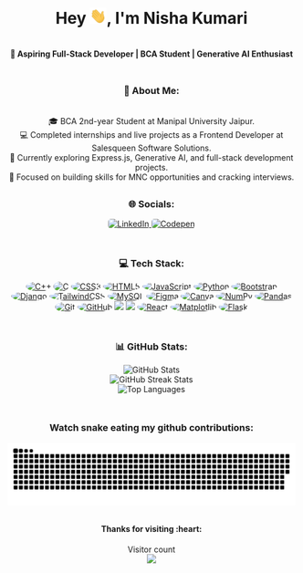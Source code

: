 ##
<h1 align="center"> Hey <img src="https://github.com/SatYu26/SatYu26/blob/master/Assets/Hi.gif" width="29px">, I'm Nisha Kumari </h1>

<h4 align="center">
    <br>🚀 Aspiring Full-Stack Developer | BCA Student | Generative AI Enthusiast<br><br>  
</h4>

##
<h3 align="center">
   🌟 About Me: 
</h3>
<p align="center">
  <br>🎓 BCA 2nd-year Student at Manipal University Jaipur.<br>💻 Completed internships and live projects as a Frontend Developer at Salesqueen Software Solutions.<br>🌱 Currently exploring Express.js, Generative AI, and full-stack development projects.<br>🎯 Focused on building skills for MNC opportunities and cracking interviews.
</p>


##
<h3 align="center">
  🌐 Socials:
</h3>

<p align="center">
  <a href="https://www.linkedin.com/in/nisha-kumari-38343a313/" target="_blank">
    <img src="https://img.shields.io/badge/LinkedIn-%230077B5.svg?logo=linkedin&logoColor=white" alt="LinkedIn" style="border-radius: 5px;">
</a>
<a href="https://codepen.io/Byte-Crafter" target="_blank">
    <img src="https://img.shields.io/badge/Codepen-000000?style=for-the-badge&logo=codepen&logoColor=white" alt="Codepen" style="border-radius: 5px;">
</a>
</p>

## 
<h3 align="center">
    <br>💻 Tech Stack: 
</h3>

<p align="center">
  <a href="https://en.wikipedia.org/wiki/C%2B%2B" target="_blank"><img src="https://img.icons8.com/color/48/000000/c-plus-plus-logo.png" alt="C++" style="border-radius: 50%; width: 48px; height: 48px;"></a>
<a href="https://en.wikipedia.org/wiki/C_(programming_language)" target="_blank"><img src="https://img.icons8.com/color/48/000000/c-programming.png" alt="C" style="border-radius: 50%; width: 48px; height: 48px;"></a>
<a href="https://en.wikipedia.org/wiki/CSS" target="_blank"><img src="https://img.icons8.com/color/48/000000/css3.png" alt="CSS3" style="border-radius: 50%; width: 48px; height: 48px;"></a>
<a href="https://en.wikipedia.org/wiki/HTML5" target="_blank"><img src="https://img.icons8.com/color/48/000000/html-5.png" alt="HTML5" style="border-radius: 50%; width: 48px; height: 48px;"></a>
<a href="https://en.wikipedia.org/wiki/JavaScript" target="_blank"><img src="https://img.icons8.com/color/48/000000/javascript.png" alt="JavaScript" style="border-radius: 50%; width: 48px; height: 48px;"></a>
<a href="https://en.wikipedia.org/wiki/Python_(programming_language)" target="_blank"><img src="https://img.icons8.com/color/48/000000/python.png" alt="Python" style="border-radius: 50%; width: 48px; height: 48px;"></a>
<a href="https://getbootstrap.com/" target="_blank"><img src="https://img.icons8.com/color/48/000000/bootstrap.png" alt="Bootstrap" style="border-radius: 50%; width: 48px; height: 48px;"></a>
<a href="https://www.djangoproject.com/" target="_blank"><img src="https://img.icons8.com/color/48/000000/django.png" alt="Django" style="border-radius: 50%; width: 48px; height: 48px;"></a>
<a href="https://tailwindcss.com/" target="_blank"><img src="https://img.icons8.com/color/48/000000/tailwindcss.png" alt="TailwindCSS" style="border-radius: 50%; width: 48px; height: 48px;"></a>
<a href="https://www.mysql.com/" target="_blank"><img src="https://img.icons8.com/color/48/000000/mysql.png" alt="MySQL" style="border-radius: 50%; width: 48px; height: 48px;"></a>
<a href="https://www.figma.com/" target="_blank"><img src="https://img.icons8.com/color/48/000000/figma.png" alt="Figma" style="border-radius: 50%; width: 48px; height: 48px;"></a>
<a href="https://www.canva.com/" target="_blank"><img src="https://img.icons8.com/color/48/000000/canva.png" alt="Canva" style="border-radius: 50%; width: 48px; height: 48px;"></a>
<a href="https://numpy.org/" target="_blank"><img src="https://img.icons8.com/color/48/000000/numpy.png" alt="NumPy" style="border-radius: 50%; width: 48px; height: 48px;"></a>
<a href="https://pandas.pydata.org/" target="_blank"><img src="https://img.icons8.com/color/48/000000/pandas.png" alt="Pandas" style="border-radius: 50%; width: 48px; height: 48px;"></a>
<a href="https://git-scm.com/" target="_blank"><img src="https://img.icons8.com/color/48/000000/git.png" alt="Git" style="border-radius: 50%; width: 48px; height: 48px;"></a>
<a href="https://github.com/" target="_blank"><img src="https://img.icons8.com/color/48/000000/github.png" alt="GitHub" style="border-radius: 50%; width: 48px; height: 48px;"></a>
<a src="https://visualstudio.microsoft.com/"><img src="https://img.icons8.com/color/48/000000/visual-studio.png"/></a>
<a src="https://www.npmjs.com/"><img src="https://img.icons8.com/color/48/000000/npm.png"/></a>
<a href="https://reactjs.org/" target="_blank"><img src="https://img.shields.io/badge/react-%2320232a.svg?style=for-the-badge&logo=react&logoColor=%2361DAFB" alt="React" style="border-radius: 50%;"></a>
<a href="https://matplotlib.org/" target="_blank"><img src="https://img.shields.io/badge/Matplotlib-%23ffffff.svg?style=for-the-badge&logo=Matplotlib&logoColor=black" alt="Matplotlib" style="border-radius: 50%;"></a>
<a href="https://flask.palletsprojects.com/" target="_blank"><img src="https://img.shields.io/badge/flask-%23000.svg?style=for-the-badge&logo=flask&logoColor=white" alt="Flask" style="border-radius: 50%;"></a>

</p>

##

<h3 align="center">
    <br>📊 GitHub Stats:
</h3>

<div align="center">
  <img src="https://github-readme-stats.vercel.app/api?username=workdotnisha&theme=dark&hide_border=false&include_all_commits=false&count_private=false" alt="GitHub Stats" width="48%">
</div>
<div align="center">
 <img src="https://github-readme-streak-stats.herokuapp.com/?user=workdotnisha&theme=dark&hide_border=false" alt="GitHub Streak Stats" width="48%">
</div>
<div align="center">
  <img src="https://github-readme-stats.vercel.app/api/top-langs/?username=workdotnisha&theme=dark&hide_border=false&include_all_commits=false&count_private=false&layout=compact" alt="Top Languages" width="48%">
</div>

##

<h3 align="center">
    <br> Watch snake eating my github contributions:
</h3>

<div align="center">
  <img src="https://raw.githubusercontent.com/workdotnisha/workdotnisha/output/snake.svg" alt="Snake animation" />
</div>


##

<h4 align="center">
   Thanks for visiting :heart:
</h4>
<p align="center"> 
  Visitor count<br>
  <img src="https://profile-counter.glitch.me/workdotnisha/count.svg" />
</p>

##
<!-- Proudly created with GPRM ( https://gprm.itsvg.in ) -->
